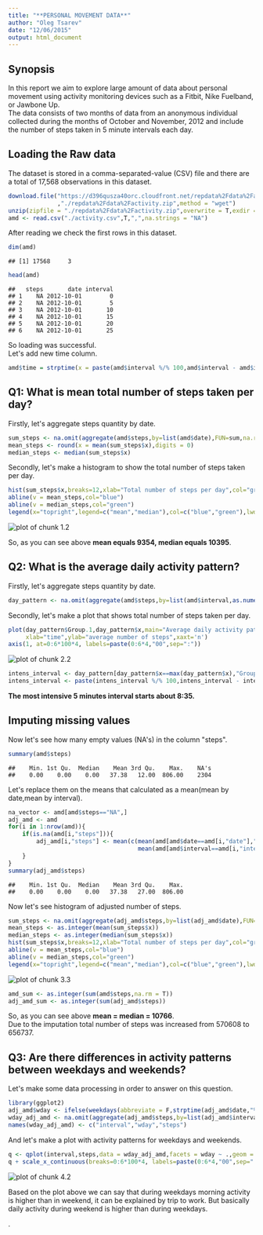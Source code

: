 ```yaml
---
title: "**PERSONAL MOVEMENT DATA**"
author: "Oleg Tsarev"
date: "12/06/2015"
output: html_document
---
```


## **Synopsis**
In this report we aim to explore large amount of data about personal movement using activity monitoring devices such as a Fitbit, Nike Fuelband, or Jawbone Up.  
The data consists of two months of data from an anonymous individual collected during the months of October and November, 2012 and include the number of steps taken in 5 minute intervals each day.  
  
## **Loading the Raw data**
The dataset is stored in a comma-separated-value (CSV) file and there are a total of 17,568 observations in this dataset.  

```r
download.file("https://d396qusza40orc.cloudfront.net/repdata%2Fdata%2Factivity.zip"
              ,"./repdata%2Fdata%2Factivity.zip",method = "wget")
unzip(zipfile = "./repdata%2Fdata%2Factivity.zip",overwrite = T,exdir = "./")
amd <- read.csv("./activity.csv",T,",",na.strings = "NA")
```
After reading we check the first rows in this dataset.

```r
dim(amd)
```

```
## [1] 17568     3
```

```r
head(amd)
```

```
##   steps       date interval
## 1    NA 2012-10-01        0
## 2    NA 2012-10-01        5
## 3    NA 2012-10-01       10
## 4    NA 2012-10-01       15
## 5    NA 2012-10-01       20
## 6    NA 2012-10-01       25
```
So loading was successful.  
Let's add new time column.  

```r
amd$time = strptime(x = paste(amd$interval %/% 100,amd$interval - amd$interval %/% 100 * 100),format = "%H %M")
```

## **Q1: What is mean total number of steps taken per day?**
Firstly, let's aggregate steps quantity by date.

```r
sum_steps <- na.omit(aggregate(amd$steps,by=list(amd$date),FUN=sum,na.rm=T))
mean_steps <- round(x = mean(sum_steps$x),digits = 0)
median_steps <- median(sum_steps$x)
```
Secondly, let's make a histogram to show the total number of steps taken per day.

```r
hist(sum_steps$x,breaks=12,xlab="Total number of steps per day",col="grey",main="Histogram of total number of steps per day")
abline(v = mean_steps,col="blue")
abline(v = median_steps,col="green")
legend(x="topright",legend=c("mean","median"),col=c("blue","green"),lwd=3,bty="n")
```

![plot of chunk 1.2](figure/1.2-1.png) 
  
So, as you can see above **mean equals 9354, median equals 10395**.  

## **Q2: What is the average daily activity pattern?**
Firstly, let's aggregate steps quantity by date.

```r
day_pattern <- na.omit(aggregate(amd$steps,by=list(amd$interval,as.numeric(amd$time)),FUN=mean,na.rm=T))
```
Secondly, let's make a plot that shows total number of steps taken per day.

```r
plot(day_pattern$Group.1,day_pattern$x,main="Average daily activity pattern",type="l",
     xlab="time",ylab="average number of steps",xaxt='n')
axis(1, at=0:6*100*4, labels=paste(0:6*4,"00",sep=":"))
```

![plot of chunk 2.2](figure/2.2-1.png) 

```r
intens_interval <- day_pattern[day_pattern$x==max(day_pattern$x),"Group.1"]
intens_interval <- paste(intens_interval %/% 100,intens_interval - intens_interval %/% 100 * 100,sep=":")
```
**The most intensive 5 minutes interval starts about 8:35.**  

## **Imputing missing values**
Now let's see how many empty values (NA's) in the column "steps".

```r
summary(amd$steps)
```

```
##    Min. 1st Qu.  Median    Mean 3rd Qu.    Max.    NA's 
##    0.00    0.00    0.00   37.38   12.00  806.00    2304
```
Let's replace them on the means that calculated as a mean(mean by date,mean by interval).

```r
na_vector <- amd[amd$steps=="NA",]
adj_amd <- amd
for(i in 1:nrow(amd)){
    if(is.na(amd[i,"steps"])){
        adj_amd[i,"steps"] <- mean(c(mean(amd[amd$date==amd[i,"date"],"steps"],na.rm=T),
                                     mean(amd[amd$interval==amd[i,"interval"],"steps"],na.rm=T)),na.rm=T)
    }
}
summary(adj_amd$steps)
```

```
##    Min. 1st Qu.  Median    Mean 3rd Qu.    Max. 
##    0.00    0.00    0.00   37.38   27.00  806.00
```
Now let's see histogram of adjusted number of steps.  

```r
sum_steps <- na.omit(aggregate(adj_amd$steps,by=list(adj_amd$date),FUN=sum,na.rm=T))
mean_steps <- as.integer(mean(sum_steps$x))
median_steps <- as.integer(median(sum_steps$x))
hist(sum_steps$x,breaks=12,xlab="Total number of steps per day",col="grey",main="Histogram of total number of steps per day")
abline(v = mean_steps,col="blue")
abline(v = median_steps,col="green")
legend(x="topright",legend=c("mean","median"),col=c("blue","green"),lwd=3,bty="n")
```

![plot of chunk 3.3](figure/3.3-1.png) 

```r
amd_sum <- as.integer(sum(amd$steps,na.rm = T))
adj_amd_sum <- as.integer(sum(adj_amd$steps))
```
  
So, as you can see above **mean = median = 10766**.  
Due to the imputation total number of steps was increased from 570608 to 656737.  

## **Q3: Are there differences in activity patterns between weekdays and weekends?**
Let's make some data processing in order to answer on this question.

```r
library(ggplot2)
adj_amd$wday <- ifelse(weekdays(abbreviate = F,strptime(adj_amd$date,"%Y-%m-%d")) %in% c("Saturday","Sunday"),"weekend","weekday")
wday_adj_amd <- na.omit(aggregate(adj_amd$steps,by=list(adj_amd$interval,adj_amd$wday),FUN=mean,na.rm=T))
names(wday_adj_amd) <- c("interval","wday","steps")
```
And let's make a plot with activity patterns for weekdays and weekends.

```r
q <- qplot(interval,steps,data = wday_adj_amd,facets = wday ~ .,geom = "line",main="Activity patterns")
q + scale_x_continuous(breaks=0:6*100*4, labels=paste(0:6*4,"00",sep=":"))
```

![plot of chunk 4.2](figure/4.2-1.png) 

Based on the plot above we can say that during weekdays morning activity is higher than in weekend, it can be explained by trip to work.
But basically daily activity during weekend is higher than during weekdays.
  
  

  
  
  
 .
